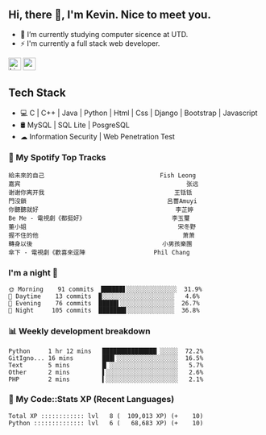 ## Hi, there 👋, I'm Kevin. Nice to meet you.

- 🌱 I’m currently studying computer sicence at UTD.
- ⚡ I'm currently a full stack web developer.

<a href="https://www.linkedin.com/in/kevin12686/"><img alt="LinkedIn" src="https://img.shields.io/badge/linkedin%20-%230077B5.svg?&style=for-the-badge&logo=linkedin&logoColor=white" height=25></a>
<a href="https://www.instagram.com/kevin12686/"><img src="https://img.shields.io/badge/instagram-3f729b?&style=for-the-badge&logo=instagram&logoColor=white" height=25></a>

## Tech Stack

* 💻 C | C++ | Java | Python | Html | Css | Django | Bootstrap | Javascript
* 🛢️ MySQL | SQL Lite | PosgreSQL
* ☁ Information Security | Web Penetration Test

### 🎵 My Spotify Top Tracks

<!-- spotify start -->

```text
給未來的自己                                Fish Leong
嘉宾                                              张远
谢谢你离开我                                    王铥铥
門沒鎖                                       呂薔Amuyi
你聽聽就好                                      李芷婷
Be Me - 電視劇《都挺好》                        李玉璽
董小姐                                          宋冬野
握不住的他                                        萧萧
轉身以後                                    小男孩樂團
傘下 - 電視劇《歡喜來逗陣                   Phil Chang
```

<!-- spotify end -->

### I'm a night 🦉

<!-- early_bird start -->

```text
🌞 Morning    91 commits  ██████▋░░░░░░░░░░░░░░  31.9%
🌆 Daytime    13 commits  ▉░░░░░░░░░░░░░░░░░░░░   4.6%
🌃 Evening    76 commits  █████▌░░░░░░░░░░░░░░░  26.7%
🌙 Night     105 commits  ███████▋░░░░░░░░░░░░░  36.8%
```

<!-- early_bird end -->

### 📊 Weekly development breakdown

<!-- code_time start -->

```text
Python     1 hr 12 mins   ███████████████▏░░░░░  72.2%
GitIgno... 16 mins        ███▍░░░░░░░░░░░░░░░░░  16.5%
Text       5 mins         █▏░░░░░░░░░░░░░░░░░░░   5.7%
Other      2 mins         ▌░░░░░░░░░░░░░░░░░░░░   2.6%
PHP        2 mins         ▍░░░░░░░░░░░░░░░░░░░░   2.1%
```

<!-- code_time end -->

### 🧰 My Code::Stats XP (Recent Languages)

<!-- codestats start -->

```text
Total XP :::::::::::: lvl   8 (  109,013 XP) (+    10)
Python :::::::::::::: lvl   6 (   68,683 XP) (+    10)
```

<!-- codestats end -->
